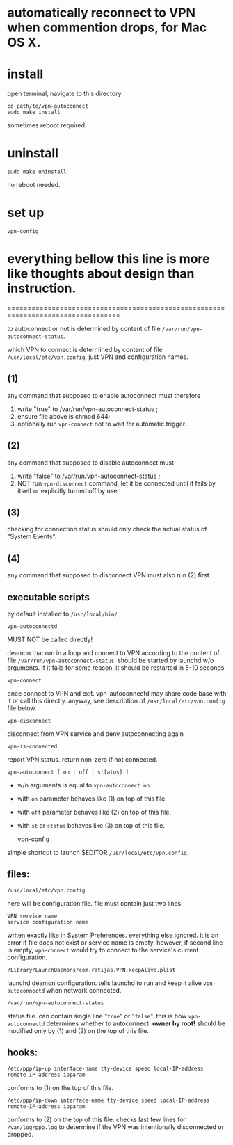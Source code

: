 # automatically reconnect to VPN when commention drops, for Mac OS X.


# install
open terminal, navigate to this directory

    cd path/to/vpn-autoconnect
    sudo make install

sometimes reboot required.


# uninstall

    sudo make uninstall

no reboot needed.


# set up

    vpn-config


# everything bellow this line is more like thoughts about design than instruction.
==================================================================================

to autoconnect or not is determined by content of file `/var/run/vpn-autoconnect-status`.

which VPN to connect is determined by content of file `/usr/local/etc/vpn.config`,
just VPN and configuration names.

## (1)
any command that supposed to enable autoconnect must therefore

1. write "true" to /var/run/vpn-autoconnect-status ;
2. ensure file above is chmod 644;
2. optionally run `vpn-connect` not to wait for automatic trigger.

## (2)
any command that supposed to disable autoconnect must

1. write "false" to /var/run/vpn-autoconnect-status ;
2. NOT run `vpn-disconnect` command;  let it be connected until it fails by itself or explicitly turned off by user.

## (3)
checking for connection status should only check the actual status of  "System Events".

## (4)
any command that supposed to disconnect VPN must also run (2) first.


## executable scripts

by default installed to `/usr/local/bin/`


    vpn-autoconnectd

MUST NOT be called directly!

deamon that run in a loop and connect to VPN according to the content of file `/var/run/vpn-autoconnect-status`.
should be started by launchd w/o arguments.
if it fails for some reason, it should be restarted in 5-10 seconds.


    vpn-connect

once connect to VPN and exit.  vpn-autoconnectd may share code base with it or call this directly.
anyway, see description of `/usr/local/etc/vpn.config` file below.


    vpn-disconnect

disconnect from VPN service and deny autoconnecting again


    vpn-is-connected

report VPN status.  return non-zero if not connected.


    vpn-autoconnect [ on | off | st[atus] ]

* w/o arguments is equal to `vpn-autoconnect on`
* with `on` parameter behaves like (1) on top of this file.
* with `off` parameter behaves like (2) on top of this file.
* with `st` or `status` behaves like (3) on top of this file.

    vpn-config

simple shortcut to launch $EDITOR `/usr/local/etc/vpn.config`.


## files:

    /usr/local/etc/vpn.config

here will be configuration file.
file must contain just two lines:
```
VPN service name
service configuration name
```
writen exactly like in System Preferences.  everything else ignored.
it is an error if file does not exist or service name is empty.  however,
if second line is empty, `vpn-connect` would try to connect to the service's
current configuration.


    /Library/LaunchDaemons/com.ratijas.VPN.keepAlive.plist

launchd deamon configuration.
tells launchd to run and keep it alive `vpn-autoconnectd` when network connected.


    /var/run/vpn-autoconnect-status

status file.  can contain single line "`true`" or "`false`".  this is how
`vpn-autoconnectd` determines whether to autoconnect.
**owner by root!**
should be modified only by (1) and (2) on the top of this file.


## hooks:

    /etc/ppp/ip-up interface-name tty-device speed local-IP-address remote-IP-address ipparam

conforms to (1) on the top of this file.


    /etc/ppp/ip-down interface-name tty-device speed local-IP-address remote-IP-address ipparam

conforms to (2) on the top of this file.
checks last few lines for `/var/log/ppp.log` to determine if the VPN was intentionally disconnected or dropped.
